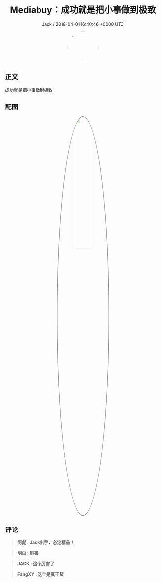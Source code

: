 <h1 align="center">Mediabuy：成功就是把小事做到极致</h1>
<p align="center">
    <a>Jack / 2018-04-01 16:40:46 &#43;0000 UTC</a>
</p>

<div align="center">
    <img src="https://images.zsxq.com/Ft0SZEpuxSW9ME9yrD-C6gGTRHII?e=1590940799&amp;token=kIxbL07-8jAj8w1n4s9zv64FuZZNEATmlU_Vm6zD:GFj_eFMNOKfTMyjFHHMbEd2qln4=" width="100" height="100" style="border:1px solid;border-radius:50%; color:#ffffff"/>
</div>

## 正文

<div>
成功就是把小事做到极致
</div>

## 配图
<div class="image" align="center">

<img src="https://images.zsxq.com/lh9X10mukw0XAy3LQCB5m80YNwGw?imageMogr2/auto-orient/thumbnail/800x/format/jpg/blur/1x0/quality/75&amp;e=1590940799&amp;token=kIxbL07-8jAj8w1n4s9zv64FuZZNEATmlU_Vm6zD:GBzJymseqdDwu6S-5j09x0xdVXE=" width="33%" height="33%" style="border:1px solid;border-radius:50%; color:#3c3f41"/>

</div>

## 评论

<div align="left">
<div>

<blockquote >
<span> <strong>阿彪 : Jack出手，必定精品！ </strong></span>
</blockquote>

<blockquote >
<span> <strong>明白 : 厉害 </strong></span>
</blockquote>

<blockquote >
<span> <strong>JACK : 这个厉害了 </strong></span>
</blockquote>

<blockquote >
<span> <strong>FangXY : 这个是真干货 </strong></span>
</blockquote>

</div>
</div>